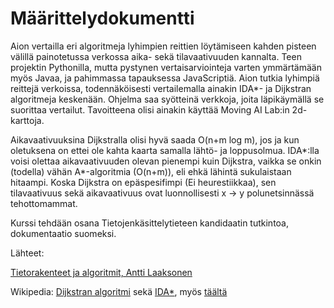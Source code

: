 # Määrittelydokumentti 

Aion vertailla eri algoritmeja lyhimpien reittien löytämiseen kahden pisteen välillä painotetussa verkossa aika- sekä tilavaativuuden kannalta. Teen projektin Pythonilla, mutta pystynen vertaisarviointeja varten ymmärtämään myös Javaa, ja pahimmassa tapauksessa JavaScriptiä. Aion tutkia lyhimpiä reittejä verkoissa, todennäköisesti vertailemalla ainakin IDA*- ja Dijkstran algoritmeja keskenään. Ohjelma saa syötteinä verkkoja, joita läpikäymällä se suorittaa vertailut. Tavoitteena olisi ainakin käyttää Moving AI Lab:in 2d-karttoja.

Aikavaativuuksina Dijkstralla olisi hyvä saada O(n+m log m), jos ja kun oletuksena on ettei ole kahta kaarta samalla lähtö- ja loppusolmua. IDA*:lla voisi olettaa aikavaativuuden olevan pienempi kuin Dijkstra, vaikka se onkin (todella) vähän A*-algoritmia (O(n+m)), eli ehkä lähintä sukulaistaan hitaampi. Koska Dijkstra on epäspesifimpi (Ei heurestiikkaa), sen tilavaativuus sekä aikavaativuus ovat luonnollisesti x -> y polunetsinnässä tehottomammat.

Kurssi tehdään osana Tietojenkäsittelytieteen kandidaatin tutkintoa, dokumentaatio suomeksi.

Lähteet:

[Tietorakenteet ja algoritmit, Antti Laaksonen](https://www.cs.helsinki.fi/u/ahslaaks/tirakirja/)

Wikipedia: [Dijkstran algoritmi](https://en.wikipedia.org/wiki/Dijkstra%27s_algorithm) sekä [IDA*](https://en.wikipedia.org/wiki/Iterative_deepening_A*), myös [täältä](https://www.algorithms-and-technologies.com/iterative_deepening_a_star/python)
